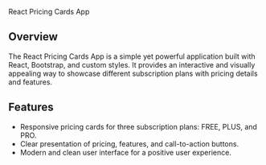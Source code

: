  React Pricing Cards App

## Overview

The React Pricing Cards App is a simple yet powerful application built with React, Bootstrap, and custom styles. It provides an interactive and visually appealing way to showcase different subscription plans with pricing details and features.

## Features

- Responsive pricing cards for three subscription plans: FREE, PLUS, and PRO.
- Clear presentation of pricing, features, and call-to-action buttons.
- Modern and clean user interface for a positive user experience.
